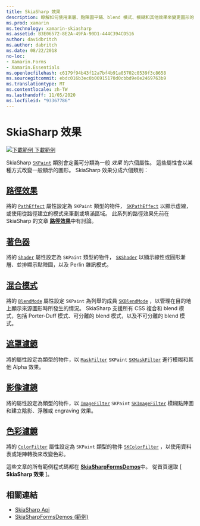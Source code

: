 ```yaml
---
title: SkiaSharp 效果
description: 瞭解如何使用漸層、點陣圖平鋪、blend 模式、模糊和其他效果來變更圖形的一般顯示。
ms.prod: xamarin
ms.technology: xamarin-skiasharp
ms.assetid: B3E06572-8E2A-49FA-90D1-444C394CD516
author: davidbritch
ms.author: dabritch
ms.date: 08/22/2018
no-loc:
- Xamarin.Forms
- Xamarin.Essentials
ms.openlocfilehash: c6179f94b43f12a7bf4b91a05702c0539f3c8658
ms.sourcegitcommit: ebdc016b3ec0b06915170d0cbbd9e0e2469763b9
ms.translationtype: MT
ms.contentlocale: zh-TW
ms.lasthandoff: 11/05/2020
ms.locfileid: "93367786"
---
```

# <a name="skiasharp-effects"></a>SkiaSharp 效果

[![下載範例](~/media/shared/download.png) 下載範例](/samples/xamarin/xamarin-forms-samples/skiasharpforms-demos)

SkiaSharp [`SKPaint`](xref:SkiaSharp.SKPaint) 類別會定義可分類為一般 _效果_ 的六個屬性。 這些屬性會以某種方式改變一般顯示的圖形。 SkiaSharp 效果分成六個類別：

## <a name="path-effects"></a>[路徑效果](../curves/effects.md)

將的 [`PathEffect`](xref:SkiaSharp.SKPaint.PathEffect) 屬性設定為 `SKPaint` 類型的物件， [`SKPathEffect`](xref:SkiaSharp.SKPathEffect) 以顯示虛線，或使用從路徑建立的模式來筆劃或填滿區域。 此系列的路徑效果先前在 SkiaSharp 的文章 [**路徑效果**](../curves/effects.md)中有討論。

## <a name="shaders"></a>[著色器](shaders/index.md)

將的 [`Shader`](xref:SkiaSharp.SKPaint.Shader) 屬性設定為 `SKPaint` 類型的物件， [`SKShader`](xref:SkiaSharp.SKShader) 以顯示線性或圓形漸層、並排顯示點陣圖，以及 Perlin 雜訊模式。

## <a name="blend-modes"></a>[混合模式](blend-modes/index.md)

將的 [`BlendMode`](xref:SkiaSharp.SKPaint.BlendMode) 屬性設定 `SKPaint` 為列舉的成員 [`SKBlendMode`](xref:SkiaSharp.SKBlendMode) ，以管理在目的地上顯示來源圖形時所發生的情況。 SkiaSharp 支援所有 CSS 複合和 blend 模式，包括 Porter-Duff 模式、可分離的 blend 模式，以及不可分離的 blend 模式。

## <a name="mask-filters"></a>[遮罩濾鏡](mask-filters.md)

將的屬性設定為類型的物件，以 [`MaskFilter`](xref:SkiaSharp.SKPaint.MaskFilter) `SKPaint` [`SKMaskFilter`](xref:SkiaSharp.SKMaskFilter) 進行模糊和其他 Alpha 效果。

## <a name="image-filters"></a>[影像濾鏡](image-filters.md)

將的屬性設定為類型的物件，以 [`ImageFilter`](xref:SkiaSharp.SKPaint.ImageFilter) `SKPaint` [`SKImageFilter`](xref:SkiaSharp.SKImageFilter) 模糊點陣圖和建立陰影、浮雕或 engraving 效果。

## <a name="color-filters"></a>[色彩濾鏡](color-filters.md)

將的 [`ColorFilter`](xref:SkiaSharp.SKPaint.ColorFilter) 屬性設定為 `SKPaint` 類型的物件 [`SKColorFilter`](xref:SkiaSharp.SKColorFilter) ，以使用資料表或矩陣轉換來改變色彩。

這些文章的所有範例程式碼都在 [**SkiaSharpFormsDemos**](/samples/xamarin/xamarin-forms-samples/skiasharpforms-demos)中。 從首頁選取 [ **SkiaSharp 效果** ]。

## <a name="related-links"></a>相關連結

- [SkiaSharp Api](/dotnet/api/skiasharp)
- [SkiaSharpFormsDemos (範例) ](/samples/xamarin/xamarin-forms-samples/skiasharpforms-demos)